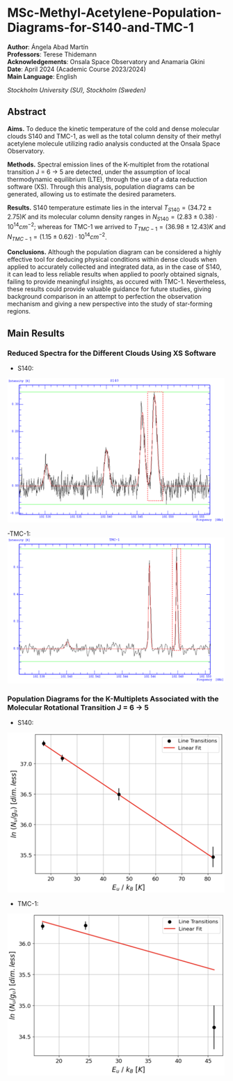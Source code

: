 # MSc-Methyl-Acetylene-Population-Diagrams-for-S140-and-TMC-1
**Author**: Ángela Abad Martín \
**Professors**: Terese Thidemann\
**Acknowledgements**: Onsala Space Observatory and Anamaria Gkini\
**Date**: April 2024 (Academic Course 2023/2024) \
**Main Language**: English

_Stockholm University (SU), Stockholm (Sweden)_

## Abstract
**Aims.** To deduce the kinetic temperature of the cold and dense molecular clouds S140 and TMC-1, as well as the total column density of their methyl acetylene molecule utilizing radio analysis conducted at the Onsala Space Observatory.

**Methods.** Spectral emission lines of the K-multiplet from the rotational transition J = 6 → 5 are detected, under the assumption of local thermodynamic equilibrium (LTE), through the use of a data reduction software (XS). Through this analysis, population diagrams can be generated, allowing us to estimate the desired parameters.

**Results.** S140 temperature estimate lies in the interval $`T_{S140} = (34.72 ± 2.75) K`$ and its molecular column density ranges in $`N_{S140} = (2.83 ± 0.38) · 10^{14} cm^{−2}`$; whereas for TMC-1 we arrived to $`T_{TMC−1} = (36.98 ± 12.43) K`$ and $`N_{TMC−1} = (1.15 ± 0.62) · 10^{14} cm^{−2}`$. 

**Conclusions.** Although the population diagram can be considered a highly effective tool for deducing physical conditions within dense clouds when applied to accurately collected and integrated data, as in the case of S140, it can lead to less reliable results when applied to poorly obtained signals, failing to provide meaningful insights, as occured with TMC-1. Nevertheless, these results could provide valuable guidance for future studies, giving background comparison in an attempt to perfection the observation mechanism and giving a new perspective into the study of star-forming regions.

## Main Results

### Reduced Spectra for the Different Clouds Using XS Software
- S140:
<img src="https://github.com/angelaabad/MSc-Methyl-Acetylene-Population-Diagrams-for-S140-and-TMC-1/blob/main/Images/Reduced-spectra-S140.png" width="500" />

-TMC-1:
<img src="https://github.com/angelaabad/MSc-Methyl-Acetylene-Population-Diagrams-for-S140-and-TMC-1/blob/main/Images/Reduced-spectra-TMC-1.png" width="500" />


### Population Diagrams for the K-Multiplets Associated with the Molecular Rotational Transition J = 6 → 5
- S140:
<img src="https://github.com/angelaabad/MSc-Methyl-Acetylene-Population-Diagrams-for-S140-and-TMC-1/blob/main/Images/Population-diagram-S140.png" width="500" />

- TMC-1:
<img src="https://github.com/angelaabad/MSc-Methyl-Acetylene-Population-Diagrams-for-S140-and-TMC-1/blob/main/Images/Population-diagram-TMC-1.png" width="500" />



